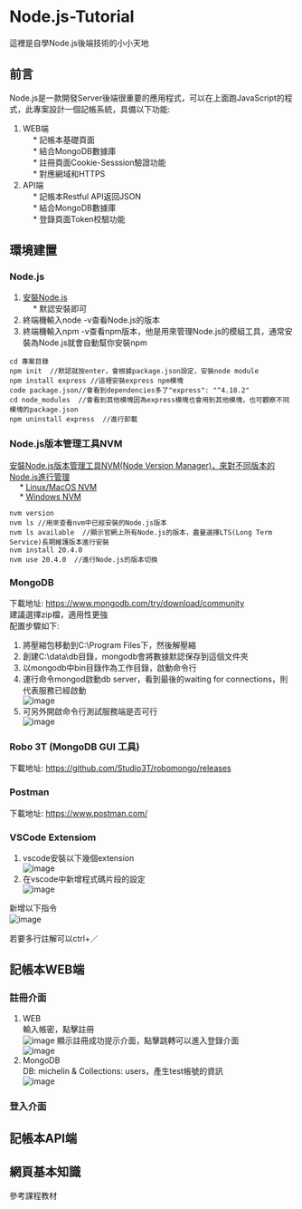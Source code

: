 # Node.js-Tutorial
這裡是自學Node.js後端技術的小小天地
## 前言
Node.js是一款開發Server後端很重要的應用程式，可以在上面跑JavaScript的程式，此專案設計一個記帳系統，具備以下功能:  
1. WEB端   
&emsp; * 記帳本基礎頁面      
&emsp; * 結合MongoDB數據庫   
&emsp; * 註冊頁面Cookie-Sesssion驗證功能   
&emsp; * 對應網域和HTTPS
3. API端    
&emsp; * 記帳本Restful API返回JSON  
&emsp; * 結合MongoDB數據庫  
&emsp; * 登錄頁面Token校驗功能       
## 環境建置
### Node.js
1. [安裝Node.js](https://nodejs.org/en)  
&emsp; * 默認安裝即可  
2. 終端機輸入node -v查看Node.js的版本  
3. 終端機輸入npm -v查看npm版本，他是用來管理Node.js的模組工具，通常安裝為Node.js就會自動幫你安裝npm      
```   
cd 專案目錄
npm init  //默認就按enter，會根據package.json設定，安裝node module   
npm install express //這裡安裝express npm模塊
code package.json//會看到dependencies多了"express": "^4.18.2"
cd node_modules  //會看到其他模塊因為express模塊也會用到其他模塊，也可觀察不同模塊的package.json
npm uninstall express  //進行卸載
```
### Node.js版本管理工具NVM
[安裝Node.js版本管理工具NVM(Node Version Manager)，來對不同版本的Node.js進行管理](https://www.youtube.com/watch?v=YJdh2E4idmY&list=PL50akgsaBZlF9DADkYuQZLQBDLHZHZ-9N&index=8)  
&emsp; * [Linux/MacOS NVM](https://github.com/nvm-sh/nvm)    
&emsp; * [Windows NVM](https://github.com/coreybutler/nvm-windows)
```
nvm version
nvm ls //用來查看nvm中已經安裝的Node.js版本
nvm ls available  //顯示官網上所有Node.js的版本，盡量選擇LTS(Long Term Service)長期維護版本進行安裝   
nvm install 20.4.0
nvm use 20.4.0  //進行Node.js的版本切換
```
### MongoDB
下載地址: https://www.mongodb.com/try/download/community   
建議選擇zip檔，適用性更強   
配置步驟如下:   
1. 將壓縮包移動到C:\Program Files下，然後解壓縮   
2. 創建C:\data\db目錄，mongodb會將數據默認保存到這個文件夾   
3. 以mongodb中bin目錄作為工作目錄，啟動命令行  
4. 運行命令mongod啟動db server，看到最後的waiting for connections，則代表服務已經啟動   
![image](https://github.com/csiemichelin/Node.js-Tutorial/assets/49907717/e4ace2c0-946e-4c4d-ab5e-e779696a894e)
5. 可另外開啟命令行測試服務端是否可行  
![image](https://github.com/csiemichelin/Node.js-Tutorial/assets/49907717/144ec157-9b38-4a33-8910-909cb0afa4ed)  
### Robo 3T (MongoDB GUI 工具)  
下載地址: https://github.com/Studio3T/robomongo/releases   
### Postman   
下載地址: https://www.postman.com/   
### VSCode Extensiom
1. vscode安裝以下幾個extension     
![image](https://github.com/csiemichelin/Node.js-Tutorial/assets/49907717/72dc37c5-099b-4684-8d14-d9261af738f7)  
2. 在vscode中新增程式碼片段的設定  
![image](https://github.com/csiemichelin/Node.js-Tutorial/assets/49907717/3cdb44cd-59d2-4e56-9949-72384c1ed14e)  

新增以下指令  
![image](https://github.com/csiemichelin/Node.js-Tutorial/assets/49907717/600f24e1-2139-4383-896a-a04919b546f7)    　

若要多行註解可以ctrl+／    

## 記帳本WEB端   
### 註冊介面
1. WEB   
輸入帳密，點擊註冊   
![image](https://github.com/csiemichelin/Node.js-Tutorial/assets/49907717/8915ce06-3fc9-4880-825c-9be5d66aa84b)
顯示註冊成功提示介面，點擊跳轉可以進入登錄介面     
![image](https://github.com/csiemichelin/Node.js-Tutorial/assets/49907717/90e6aa64-54d2-40a5-a1a1-356b2d1cd6c6)
2. MongoDB  
DB: michelin & Collections: users，產生test帳號的資訊         
![image](https://github.com/csiemichelin/Node.js-Tutorial/assets/49907717/7312ac34-559e-4ee9-9e32-54c3fd53307b)
### 登入介面

## 記帳本API端  
## 網頁基本知識   
參考課程教材   

